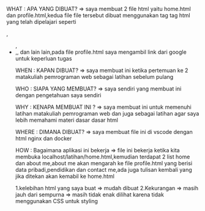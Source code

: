 WHAT : APA YANG DIBUAT?
=> saya membuat 2 file html yaitu home.html dan profile.html,kedua file file tersebut dibuat menggunakan tag tag html yang telah dipelajari
seperti <div>,<ul>,<li>,<a>,<img> dan lain lain,pada file profile.html saya mengambil link dari google untuk keperluan tugas 

WHEN : KAPAN DIBUAT?
=> saya membuat ini ketika pertemuan ke 2 matakuliah pemrograman web sebagai latihan sebelum pulang

WHO : SIAPA YANG MEMBUAT?
=> saya sendiri yang membuat ini dengan pengetahuan saya sendiri

WHY : KENAPA MEMBUAT INI ?
=> saya membuat ini untuk memenuhi latihan matakuliah pemrograman web dan juga sebagai latihan agar saya lebih memahami materi dasar dasar html

WHERE : DIMANA DIBUAT?
=> saya membuat file ini di vscode dengan html nginx dan docker

HOW : Bagaimana aplikasi ini bekerja
=> file ini bekerja ketika kita membuka localhost/latihan/home.html,kemudian terdapat 2 list home dan about me,about me akan mengarah ke file profile.html yang berisi data pribadi,pendidikan dan contact me,ada juga tulisan kembali yang jika ditekan akan kemabil ke home.html 

1.kelebihan html yang saya buat
  => mudah dibuat
2.Kekurangan 
  => masih jauh dari sempurna
  => masih tidak enak dilihat karena tidak menggunakan CSS untuk styling